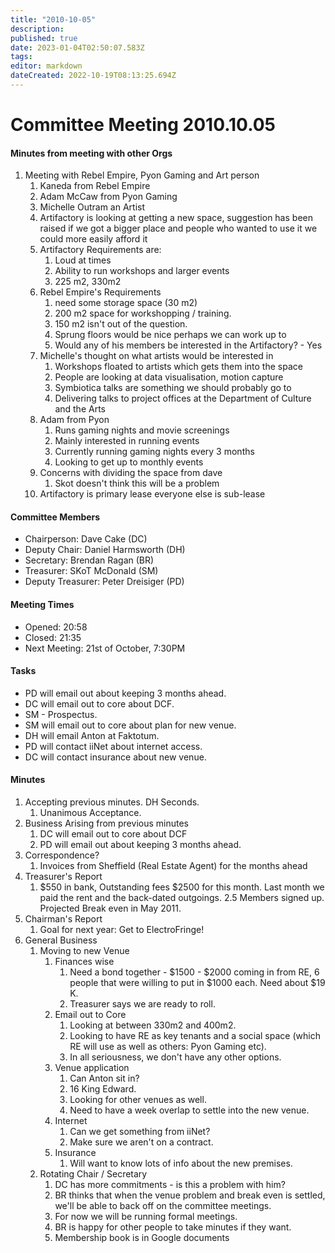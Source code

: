 ```yaml
---
title: "2010-10-05"
description: 
published: true
date: 2023-01-04T02:50:07.583Z
tags: 
editor: markdown
dateCreated: 2022-10-19T08:13:25.694Z
---
```


# Committee Meeting 2010.10.05

#### Minutes from meeting with other Orgs

1.  Meeting with Rebel Empire, Pyon Gaming and Art person
    1.  Kaneda from Rebel Empire
    2.  Adam McCaw from Pyon Gaming
    3.  Michelle Outram an Artist
    4.  Artifactory is looking at getting a new space, suggestion has been raised if we got a bigger place and people who wanted to use it we could more easily afford it
    5.  Artifactory Requirements are:
        1.  Loud at times
        2.  Ability to run workshops and larger events
        3.  225 m2, 330m2
    6.  Rebel Empire's Requirements
        1.  need some storage space (30 m2)
        2.  200 m2 space for workshopping / training.
        3.  150 m2 isn't out of the question.
        4.  Sprung floors would be nice perhaps we can work up to
        5.  Would any of his members be interested in the Artifactory? - Yes
    7.  Michelle's thought on what artists would be interested in
        1.  Workshops floated to artists which gets them into the space
        2.  People are looking at data visualisation, motion capture
        3.  Symbiotica talks are something we should probably go to
        4.  Delivering talks to project offices at the Department of Culture and the Arts
    8.  Adam from Pyon
        1.  Runs gaming nights and movie screenings
        2.  Mainly interested in running events
        3.  Currently running gaming nights every 3 months
        4.  Looking to get up to monthly events
    9.  Concerns with dividing the space from dave
        1.  Skot doesn't think this will be a problem
    10. Artifactory is primary lease everyone else is sub-lease

#### Committee Members

-   Chairperson: Dave Cake (DC)
-   Deputy Chair: Daniel Harmsworth (DH)
-   Secretary: Brendan Ragan (BR)
-   Treasurer: SKoT McDonald (SM)
-   Deputy Treasurer: Peter Dreisiger (PD)

#### Meeting Times

-   Opened: 20:58
-   Closed: 21:35
-   Next Meeting: 21st of October, 7:30PM

#### Tasks

-   PD will email out about keeping 3 months ahead.
-   DC will email out to core about DCF.
-   SM - Prospectus.
-   SM will email out to core about plan for new venue.
-   DH will email Anton at Faktotum.
-   PD will contact iiNet about internet access.
-   DC will contact insurance about new venue.

#### Minutes

1.  Accepting previous minutes. DH Seconds.
    1.  Unanimous Acceptance.
2.  Business Arising from previous minutes
    1.  DC will email out to core about DCF
    2.  PD will email out about keeping 3 months ahead.
3.  Correspondence?
    1.  Invoices from Sheffield (Real Estate Agent) for the months ahead
4.  Treasurer's Report
    1.  \$550 in bank, Outstanding fees \$2500 for this month. Last month we paid the rent and the back-dated outgoings. 2.5 Members signed up. Projected Break even in May 2011.
5.  Chairman's Report
    1.  Goal for next year: Get to ElectroFringe!
6.  General Business
    1.  Moving to new Venue
        1.  Finances wise
            1.  Need a bond together - \$1500 - \$2000 coming in from RE, 6 people that were willing to put in \$1000 each. Need about \$19 K.
            2.  Treasurer says we are ready to roll.
        2.  Email out to Core
            1.  Looking at between 330m2 and 400m2.
            2.  Looking to have RE as key tenants and a social space (which RE will use as well as others: Pyon Gaming etc).
            3.  In all seriousness, we don't have any other options.
        3.  Venue application
            1.  Can Anton sit in?
            2.  16 King Edward.
            3.  Looking for other venues as well.
            4.  Need to have a week overlap to settle into the new venue.
        4.  Internet
            1.  Can we get something from iiNet?
            2.  Make sure we aren't on a contract.
        5.  Insurance
            1.  Will want to know lots of info about the new premises.
    2.  Rotating Chair / Secretary
        1.  DC has more commitments - is this a problem with him?
        2.  BR thinks that when the venue problem and break even is settled, we'll be able to back off on the committee meetings.
        3.  For now we will be running formal meetings.
        4.  BR is happy for other people to take minutes if they want.
        5.  Membership book is in Google documents
